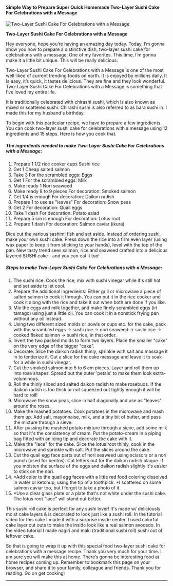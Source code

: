             

#### Simple Way to Prepare Super Quick Homemade Two-Layer Sushi Cake For Celebrations with a Message

![Two-Layer Sushi Cake For Celebrations with a Message](https://img-global.cpcdn.com/recipes/5556735744933888/751x532cq70/two-layer-sushi-cake-for-celebrations-with-a-message-recipe-main-photo.jpg)

**Two-Layer Sushi Cake For Celebrations with a Message**

Hey everyone, hope you’re having an amazing day today. Today, I’m gonna show you how to prepare a distinctive dish, two-layer sushi cake for celebrations with a message. One of my favorites. This time, I’m gonna make it a little bit unique. This will be really delicious.

Two-Layer Sushi Cake For Celebrations with a Message is one of the most well liked of current trending foods on earth. It is enjoyed by millions daily. It is easy, it’s quick, it tastes delicious. They are fine and they look wonderful. Two-Layer Sushi Cake For Celebrations with a Message is something that I’ve loved my entire life.

It is traditionally celebrated with chirashi sushi, which is also known as mixed or scattered sushi. Chirashi sushi is also referred to as bara sushi in. I made this for my husband's birthday.

To begin with this particular recipe, we have to prepare a few ingredients. You can cook two-layer sushi cake for celebrations with a message using 12 ingredients and 15 steps. Here is how you cook that.

##### The ingredients needed to make Two-Layer Sushi Cake For Celebrations with a Message:

1.  Prepare 1 1/2 rice cooker cups Sushi rice
2.  Get 1 Cheap salted salmon
3.  Take 3 For the scrambled eggs: Eggs
4.  Get 1 For the scrambled eggs: Milk
5.  Make ready 1 Nori seaweed
6.  Make ready 8 to 9 pieces For decoration: Smoked salmon
7.  Get 1/4 is enough For decoration: Daikon radish
8.  Prepare 1 to use as "leaves" For decoration: Snow peas
9.  Get 2 For decoration: Quail eggs
10.  Take 1 dash For decoration: Potato salad
11.  Prepare 5 cm is enough For decoration: Lotus root
12.  Prepare 1 dash For decoration: Salmon caviar (ikura)

Dice cut the various sashimi fish and set aside. Instead of ordering sushi, make your own sushi cake. Press down the rice into a firm even layer (using wax paper to keep it from sticking to your hands), level with the top of the pan. New tasty trend sees salmon, rice and seaweed crafted into a delicious layered SUSHI cake - and you can eat it too!

##### Steps to make Two-Layer Sushi Cake For Celebrations with a Message:

1.  The sushi rice: Cook the rice, mix with sushi vinegar while it's still hot and set aside to let cool.
2.  Prepare the additional ingredients: Either grill or microwave a piece of salted salmon to cook it through. You can put it in the rice cooker and cook it along with the rice and take it out when both are done if you like.
3.  Mix the eggs and milk together, and make finely scrambled eggs (iri tamago) using just a little oil. You can cook it in a nonstick frying pan without any oil instead.
4.  Using two different sized molds or bowls or cups etc. for the cake, pack with the scrambled eggs → sushi rice → nori seaweed → sushi rice → cooked flaked salmon → sushi rice, in that order.
5.  Invert the two packed molds to form two layers. Place the smaller "cake" on the very edge of the bigger "cake".
6.  Decorate: Slice the daikon radish thinly, sprinkle with salt and massage it in to tenderize it. Cut a slice for the cake message and leave it to soak for a while in sushi vinegar.
7.  Cut the smoked salmon into 5 to 6 cm pieces. Layer and roll them up into rose shapes. Spread out the outer 'petals' to make them look extra-voluminous.
8.  Roll the thinly sliced and salted daikon radish to make rosebuds. If the daikon radish is too thick or not squeezed out tightly enough it will be hard to roll!
9.  Microwave the snow peas, slice in half diagonally and use as "leaves" around the roses.
10.  Make the mashed potatoes. Cook potatoes in the microwave and mash them up. Add salt, mayonnaise, milk, and a tiny bit of butter, and pass the mixture through a sieve.
11.  After passing the mashed potato mixture through a sieve, add some milk so that it's the consistency of cream. Put the potato-cream in a piping bag fitted with an icing tip and decorate the cake with it.
12.  Make the "lace" for the cake. Slice the lotus root thinly, cook in the microwave and sprinkle with salt. Put the slices around the cake.
13.  Cut the quail egg face parts out of nori seaweed using scissors or a nori punch (used for bentos). Cut letters out for the daikon radish plaque. If you moisten the surface of the eggs and daikon radish slightly it's easier to stick on the nori.
14.  \*Add color to the quail egg faces with a little red food coloring dissolved in water or ketchup, using the tip of a toothpick. \*I scattered on some salmon caviar too, but I forgot to take a photo of it.
15.  \*Use a clear glass plate or a plate that's not white under the sushi cake. The lotus root "lace" will stand out better.

This sushi roll cake is perfect for any sushi lover! It's made w/ deliciously moist cake layers & is decorated to look just like a sushi roll. In the tutorial video for this cake I made it with a surprise inside center. I used colorful cake layer cut outs to make the inside look like a real salmon avocado. In the video tutorial I made nagiri and maki (traditional sushi roll) sushi out of leftover cake.

So that is going to wrap it up with this special food two-layer sushi cake for celebrations with a message recipe. Thank you very much for your time. I am sure you will make this at home. There’s gonna be interesting food at home recipes coming up. Remember to bookmark this page on your browser, and share it to your family, colleague and friends. Thank you for reading. Go on get cooking!

* * *